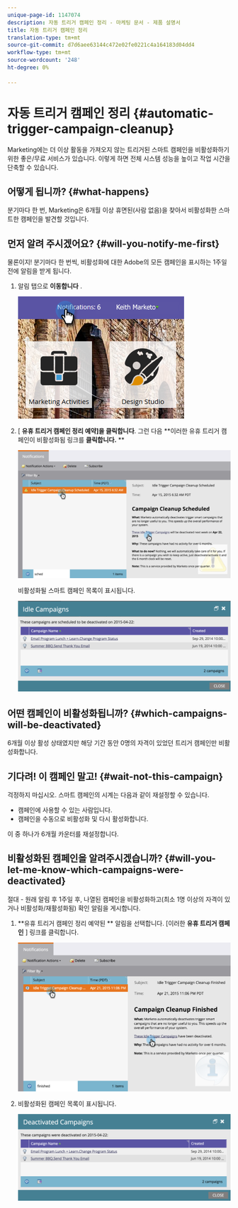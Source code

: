 ```yaml
---
unique-page-id: 1147074
description: 자동 트리거 캠페인 정리 - 마케팅 문서 - 제품 설명서
title: 자동 트리거 캠페인 정리
translation-type: tm+mt
source-git-commit: d7d6aee63144c472e02fe0221c4a164183d04dd4
workflow-type: tm+mt
source-wordcount: '248'
ht-degree: 0%

---
```



# 자동 트리거 캠페인 정리 {#automatic-trigger-campaign-cleanup}

Marketing에는 더 이상 활동을 가져오지 않는 트리거된 스마트 캠페인을 비활성화하기 위한 좋은/무료 서비스가 있습니다. 이렇게 하면 전체 시스템 성능을 높이고 작업 시간을 단축할 수 있습니다.

## 어떻게 됩니까? {#what-happens}

분기마다 한 번, Marketing은 6개월 이상 휴면된(사람 없음)을 찾아서 비활성화한 스마트한 캠페인을 발견할 것입니다.

## 먼저 알려 주시겠어요? {#will-you-notify-me-first}

물론이지! 분기마다 한 번씩, 비활성화에 대한 Adobe의 모든 캠페인을 표시하는 1주일 전에 알림을 받게 됩니다.

1. 알림 탭으로 **이동합니다** .

   ![](assets/notifications.png)

1. [ **유휴 트리거 캠페인 정리 예약]을 클릭합니다**. 그런 다음 **이러한 유휴 트리거 캠페인이 비활성화됨 링크를 **클릭합니다.** **

   ![](assets/image2015-4-27-20-3a48-3a35.png)

   비활성화될 스마트 캠페인 목록이 표시됩니다.

   ![](assets/image2015-4-27-20-3a35-3a29.png)

## 어떤 캠페인이 비활성화됩니까? {#which-campaigns-will-be-deactivated}

6개월 이상 활성 상태였지만 해당 기간 동안 0명의 자격이 있었던 트리거 캠페인만 비활성화합니다.

## 기다려! 이 캠페인 말고! {#wait-not-this-campaign}

걱정하지 마십시오. 스마트 캠페인의 시계는 다음과 같이 재설정할 수 있습니다.

* 캠페인에 사용할 수 있는 사람입니다.
* 캠페인을 수동으로 비활성화 및 다시 활성화합니다.

이 중 하나가 6개월 카운터를 재설정합니다.

## 비활성화된 캠페인을 알려주시겠습니까? {#will-you-let-me-know-which-campaigns-were-deactivated}

절대 - 원래 알림 후 1주일 후, 나열된 캠페인을 비활성화하고(최소 1명 이상의 자격이 있거나 비활성화/재활성화됨) 확인 알림을 게시합니다.

1. **유휴 트리거 캠페인 정리 예약된 ** 알림을 선택합니다. [이러한 **유휴 트리거 캠페인** ] 링크를 클릭합니다.

   ![](assets/image2015-4-27-20-3a56-3a41.png)

1. 비활성화된 캠페인 목록이 표시됩니다.

   ![](assets/image2015-4-27-20-3a58-3a38.png)

